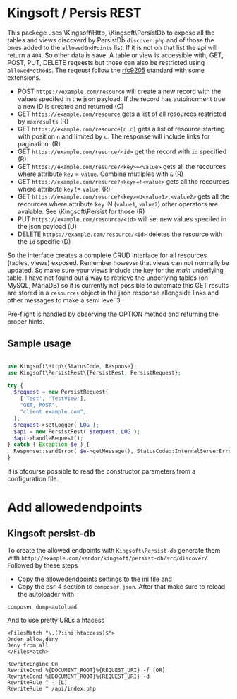 # Kingsoft / Persis REST

This packege uses \Kingsoft\Http, \Kingsoft\PersistDb to expose all the tables and views discoverd by PersistDb `discover.php` and of those the ones added to the `allowedEndPoints` list. If it is not on that list the api will return a `404`. So
other data is save. A table or view is accessible with, GET, POST, PUT, DELETE reqeests but those can also be restricted using `allowedMethods`. The reqeust follow the [rfc9205](https://www.rfc-editor.org/rfc/rfc9205.html) standard with some extensions.

 * POST `https://example.com/resource` will create a new record with the values specifed in the json payload. If the record has autoincrment true a new ID is created and returned (C)
 * GET `https://example.com/resource` gets a list of all resources restricted by `maxresults` (R)
 * GET `https://example.com/resource[n,c]` gets a list of resource starting with position `n` and limited by `c`. The response will include links for pagination. (R)
 * GET `https://example.com/resurce/<id>` get the record with `id` specified (R)
 * GET `https://example.com/resurce?<key>=<value>` gets all the recources where attribute `key` = `value`. Combine mutliples with `&` (R)
 * GET `https://example.com/resurce?<key>=!<value>` gets all the recources where attribute `key` != `value`. (R)
 * GET `https://example.com/resurce?<key>=U<value1>,<value2>` gets all the recources where attribute `key`  IN  (`value1`, `value2`) other operators are avaiable. See \Kingsoft\Persist for those (R)
 * PUT `https://example.com/resource/<id>` will set new values specifed in the json payload (U)
 * DELETE `https://example.com/resource/<id>` deletes the resource with the `id` specifie (D)

So the interface creates a complete CRUD interface for all resources (tables, views) exposed. Remember however that views can not normally be updated. So make sure your views include the key for the _main_ underlying table. I have not found out a
way to retrieve the underlying tables (on MySQL, MariaDB) so it is currently not possible to automate this 
GET results are stored in a `resources` object in the json response allongside links and other messages to make a semi level 3. 

Pre-flight is handled by observing the OPTION method and returning the proper hints.


## Sample usage
```php

use Kingsoft\Http\{StatusCode, Response};
use Kingsoft\PersistRest\{PersistRest, PersistRequest};

try {
  $request = new PersistRequest(
    ['Test', 'TestView'],
    "GET, POST",
    "client.example.com",
  );
  $request->setLogger( LOG );
  $api = new PersistRest( $request, LOG );
  $api->handleRequest();
} catch ( Exception $e ) {
  Response::sendError( $e->getMessage(), StatusCode::InternalServerError->value );
}

```
It is ofcourse possible to read the constructor parameters from a configuration file.

# Add allowedendpoints
## Kingsoft persist-db
To create the allowed endpoints with `Kingsoft\Persist-db` generate them with
`http://example.com/vendor/kingsoft/persist-db/src/discover/`
Followed by these steps
 * Copy the allowedendpoints settings to the ini file and
 * Copy the psr-4 section to `composer.json`. After that make sure to reload the autoloader with
```
composer dump-autoload
```
And to use pretty URLs a htacess
```apacheconf
<FilesMatch "\.(?:ini|htaccess)$">
Order allow,deny
Deny from all
</FilesMatch>

RewriteEngine On
RewriteCond %{DOCUMENT_ROOT}%{REQUEST_URI} -f [OR]
RewriteCond %{DOCUMENT_ROOT}%{REQUEST_URI} -d
RewriteRule ^ - [L]
RewriteRule ^ /api/index.php
```
